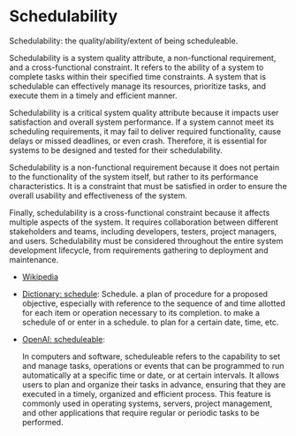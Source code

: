 # Schedulability

Schedulability: the quality/ability/extent of being scheduleable.

<div data-chatgpt-prompt="explain schedulability (system quality attribute, cross-functional constraint, non-functional requirement)">Schedulability is a system quality attribute, a non-functional requirement, and a cross-functional constraint. It refers to the ability of a system to complete tasks within their specified time constraints. A system that is schedulable can effectively manage its resources, prioritize tasks, and execute them in a timely and efficient manner. 

Schedulability is a critical system quality attribute because it impacts user satisfaction and overall system performance. If a system cannot meet its scheduling requirements, it may fail to deliver required functionality, cause delays or missed deadlines, or even crash. Therefore, it is essential for systems to be designed and tested for their schedulability.

Schedulability is a non-functional requirement because it does not pertain to the functionality of the system itself, but rather to its performance characteristics. It is a constraint that must be satisfied in order to ensure the overall usability and effectiveness of the system.

Finally, schedulability is a cross-functional constraint because it affects multiple aspects of the system. It requires collaboration between different stakeholders and teams, including developers, testers, project managers, and users. Schedulability must be considered throughout the entire system development lifecycle, from requirements gathering to deployment and maintenance.</div>

* [Wikipedia](TODO)

* [Dictionary: schedule](https://www.dictionary.com/browse/schedule): Schedule. a plan of procedure for a proposed objective, especially with reference to the sequence of and time allotted for each item or operation necessary to its completion. to make a schedule of or enter in a schedule.
to plan for a certain date, time, etc.

* [OpenAI: scheduleable](https:://openai.com): <div data-chatgpt-prompt="define scheduleable (computers and software)">In computers and software, scheduleable refers to the capability to set and manage tasks, operations or events that can be programmed to run automatically at a specific time or date, or at certain intervals. It allows users to plan and organize their tasks in advance, ensuring that they are executed in a timely, organized and efficient process. This feature is commonly used in operating systems, servers, project management, and other applications that require regular or periodic tasks to be performed.</div>
